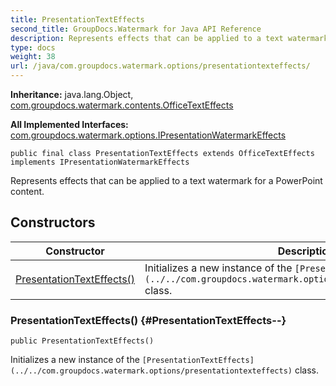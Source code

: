 ```yaml
---
title: PresentationTextEffects
second_title: GroupDocs.Watermark for Java API Reference
description: Represents effects that can be applied to a text watermark for a PowerPoint content.
type: docs
weight: 38
url: /java/com.groupdocs.watermark.options/presentationtexteffects/
---
```

**Inheritance:**
java.lang.Object, [com.groupdocs.watermark.contents.OfficeTextEffects](../../com.groupdocs.watermark.contents/officetexteffects)

**All Implemented Interfaces:**
[com.groupdocs.watermark.options.IPresentationWatermarkEffects](../../com.groupdocs.watermark.options/ipresentationwatermarkeffects)
```
public final class PresentationTextEffects extends OfficeTextEffects implements IPresentationWatermarkEffects
```

Represents effects that can be applied to a text watermark for a PowerPoint content.
## Constructors

| Constructor | Description |
| --- | --- |
| [PresentationTextEffects()](#PresentationTextEffects--) | Initializes a new instance of the `[PresentationTextEffects](../../com.groupdocs.watermark.options/presentationtexteffects)` class. |
### PresentationTextEffects() {#PresentationTextEffects--}
```
public PresentationTextEffects()
```


Initializes a new instance of the `[PresentationTextEffects](../../com.groupdocs.watermark.options/presentationtexteffects)` class.

